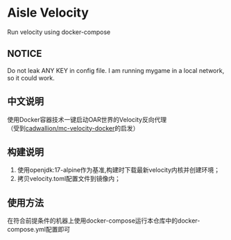 # Aisle Velocity
Run velocity using docker-compose
## NOTICE
Do not leak ANY KEY in config file. I am running mygame in a local network, so it could work.  
## 中文说明
使用Docker容器技术一键启动OAR世界的Velocity反向代理  
（受到[cadwallion/mc-velocity-docker](https://github.com/cadwallion/mc-velocity-docker)的启发）  
## 构建说明
1. 使用openjdk:17-alpine作为基准,构建时下载最新velocity内核并创建环境；
2. 拷贝velocity.toml配置文件到镜像内；
## 使用方法
在符合前提条件的机器上使用docker-compose运行本仓库中的docker-compose.yml配置即可  
